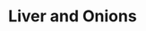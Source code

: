---
title: "Liver and Onions"
type: "recipe"
tags: 
  - liver
  - easy
source: "https://www.epicurious.com/recipes/food/views/sliced-calfs-liver-with-golden-onions-102934"
---